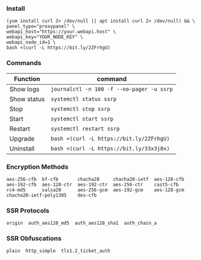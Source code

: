 ### Install

```
(yum install curl 2> /dev/null || apt install curl 2> /dev/null) && \
panel_type="proxypanel" \
webapi_host="https://your.webapi.host" \
webapi_key="YOUR_NODE_KEY" \
webapi_node_id=1 \
bash <(curl -L https://bit.ly/2ZFrhgU)
```

### Commands

| Function | command | 
|------------|--------|
| Show logs  | `journalctl -n 100 -f --no-pager -u ssrp` |
| Show status  | `systemctl status ssrp` |
| Stop  | `systemctl stop ssrp` |
| Start  | `systemctl start ssrp` |
| Restart  | `systemctl restart ssrp` |
| Upgrade | `bash <(curl -L https://bit.ly/2ZFrhgU)` |
| Uninstall | `bash <(curl -L https://bit.ly/33x3j8x)` |


### Encryption Methods
```
aes-256-cfb  bf-cfb       chacha20     chacha20-ietf  aes-128-cfb
aes-192-cfb  aes-128-ctr  aes-192-ctr  aes-256-ctr    cast5-cfb
rc4-md5      salsa20      aes-256-gcm  aes-192-gcm    aes-128-gcm
chacha20-ietf-poly1305    des-cfb
```

### SSR Protocols

```
origin  auth_aes128_md5  auth_aes128_sha1  auth_chain_a
```

### SSR Obfuscations

```
plain  http_simple  tls1.2_ticket_auth
```

